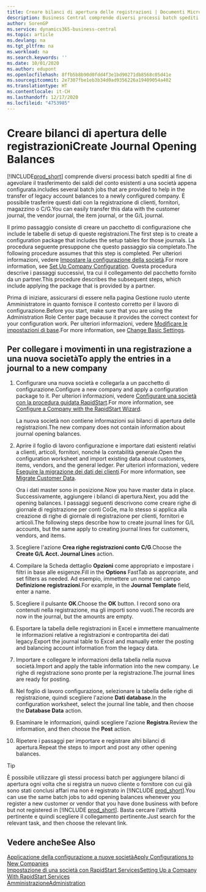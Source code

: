 ```yaml
---
title: Creare bilanci di apertura delle registrazioni | Documenti Microsoft
description: Business Central comprende diversi processi batch spediti al fine di agevolare il trasferimento dei saldi del conto esistenti a una società appena configurata. È possibile trasferire facilmente questi dati con le registrazioni.
author: SorenGP
ms.service: dynamics365-business-central
ms.topic: article
ms.devlang: na
ms.tgt_pltfrm: na
ms.workload: na
ms.search.keywords: ''
ms.date: 10/01/2020
ms.author: edupont
ms.openlocfilehash: 8ffb5b8b90d0fdd4f3e1bd90271db8568c05d41e
ms.sourcegitcommit: 2e7307fbe1eb3b34d0ad9356226a19409054a402
ms.translationtype: HT
ms.contentlocale: it-CH
ms.lasthandoff: 12/17/2020
ms.locfileid: "4753985"
---
```

# <a name="create-journal-opening-balances"></a><span data-ttu-id="adce2-104">Creare bilanci di apertura delle registrazioni</span><span class="sxs-lookup"><span data-stu-id="adce2-104">Create Journal Opening Balances</span></span>

[!INCLUDE[prod_short](includes/prod_short.md)] <span data-ttu-id="adce2-105">comprende diversi processi batch spediti al fine di agevolare il trasferimento dei saldi del conto esistenti a una società appena configurata.</span><span class="sxs-lookup"><span data-stu-id="adce2-105">includes several batch jobs that are provided to help in the transfer of legacy account balances to a newly configured company.</span></span> <span data-ttu-id="adce2-106">È possibile trasferire questi dati con la registrazione di clienti, fornitori, magazzino o C/G.</span><span class="sxs-lookup"><span data-stu-id="adce2-106">You can easily transfer this data with the customer journal, the vendor journal, the item journal, or the G/L journal.</span></span>

<span data-ttu-id="adce2-107">Il primo passaggio consiste di creare un pacchetto di configurazione che include le tabelle di setup di queste registrazioni.</span><span class="sxs-lookup"><span data-stu-id="adce2-107">The first step is to create a configuration package that includes the setup tables for those journals.</span></span> <span data-ttu-id="adce2-108">La procedura seguente presuppone che questo passaggio sia completato.</span><span class="sxs-lookup"><span data-stu-id="adce2-108">The following procedure assumes that this step is completed.</span></span> <span data-ttu-id="adce2-109">Per ulteriori informazioni, vedere [Impostare la configurazione della società](admin-set-up-company-configuration.md).</span><span class="sxs-lookup"><span data-stu-id="adce2-109">For more information, see [Set Up Company Configuration](admin-set-up-company-configuration.md).</span></span> <span data-ttu-id="adce2-110">Questa procedura descrive i passaggi successivi, tra cui il collegamento del pacchetto fornito da un partner.</span><span class="sxs-lookup"><span data-stu-id="adce2-110">This procedure describes the subsequent steps, which include applying the package that is provided by a partner.</span></span>  

<span data-ttu-id="adce2-111">Prima di iniziare, assicurarsi di essere nella pagina Gestione ruolo utente Amministratore in quanto fornisce il contesto corretto per il lavoro di configurazione.</span><span class="sxs-lookup"><span data-stu-id="adce2-111">Before you start, make sure that you are using the Administration Role Center page because it provides the correct context for your configuration work.</span></span> <span data-ttu-id="adce2-112">Per ulteriori informazioni, vedere [Modificare le impostazioni di base](ui-change-basic-settings.md).</span><span class="sxs-lookup"><span data-stu-id="adce2-112">For more information, see [Change Basic Settings](ui-change-basic-settings.md).</span></span>

## <a name="to-apply-the-entries-in-a-journal-to-a-new-company"></a><span data-ttu-id="adce2-113">Per collegare i movimenti in una registrazione a una nuova società</span><span class="sxs-lookup"><span data-stu-id="adce2-113">To apply the entries in a journal to a new company</span></span>

1. <span data-ttu-id="adce2-114">Configurare una nuova società e collegarla a un pacchetto di configurazione.</span><span class="sxs-lookup"><span data-stu-id="adce2-114">Configure a new company and apply a configuration package to it.</span></span> <span data-ttu-id="adce2-115">Per ulteriori informazioni, vedere [Configurare una società con la procedura guidata RapidStart](admin-how-to-configure-a-company-with-the-rapidstart-wizard.md).</span><span class="sxs-lookup"><span data-stu-id="adce2-115">For more information, see [Configure a Company with the RapidStart Wizard](admin-how-to-configure-a-company-with-the-rapidstart-wizard.md).</span></span>  

    <span data-ttu-id="adce2-116">La nuova società non contiene informazioni sui bilanci di apertura delle registrazioni.</span><span class="sxs-lookup"><span data-stu-id="adce2-116">The new company does not contain information about journal opening balances.</span></span>  

2. <span data-ttu-id="adce2-117">Aprire il foglio di lavoro configurazione e importare dati esistenti relativi a clienti, articoli, fornitori, nonché la contabilità generale.</span><span class="sxs-lookup"><span data-stu-id="adce2-117">Open the configuration worksheet and import existing data about customers, items, vendors, and the general ledger.</span></span> <span data-ttu-id="adce2-118">Per ulteriori informazioni, vedere [Eseguire la migrazione dei dati dei clienti](admin-migrate-customer-data.md).</span><span class="sxs-lookup"><span data-stu-id="adce2-118">For more information, see [Migrate Customer Data](admin-migrate-customer-data.md).</span></span>  

    <span data-ttu-id="adce2-119">Ora i dati master sono in posizione.</span><span class="sxs-lookup"><span data-stu-id="adce2-119">Now you have master data in place.</span></span> <span data-ttu-id="adce2-120">Successivamente, aggiungere i bilanci di apertura.</span><span class="sxs-lookup"><span data-stu-id="adce2-120">Next, you add the opening balances.</span></span> <span data-ttu-id="adce2-121">I passaggi seguenti descrivono come creare righe di giornale di registrazione per conti CoGe, ma lo stesso si applica alla creazione di righe di giornale di registrazione per clienti, fornitori e articoli.</span><span class="sxs-lookup"><span data-stu-id="adce2-121">The following steps describe how to create journal lines for G/L accounts, but the same apply to creating journal lines for customers, vendors, and items.</span></span>  
3. <span data-ttu-id="adce2-122">Scegliere l'azione **Crea righe registrazioni conto C/G**.</span><span class="sxs-lookup"><span data-stu-id="adce2-122">Choose the **Create G/L Acct. Journal Lines** action.</span></span>  
4. <span data-ttu-id="adce2-123">Compilare la Scheda dettaglio **Opzioni** come appropriato e impostare i filtri in base alle esigenze.</span><span class="sxs-lookup"><span data-stu-id="adce2-123">Fill in the **Options** FastTab as appropriate, and set filters as needed.</span></span> <span data-ttu-id="adce2-124">Ad esempio, immettere un nome nel campo **Definizione registrazioni**.</span><span class="sxs-lookup"><span data-stu-id="adce2-124">For example, in the **Journal Template** field, enter a name.</span></span>  
5. <span data-ttu-id="adce2-125">Scegliere il pulsante **OK**.</span><span class="sxs-lookup"><span data-stu-id="adce2-125">Choose the **OK** button.</span></span> <span data-ttu-id="adce2-126">I record sono ora contenuti nella registrazione, ma gli importi sono vuoti.</span><span class="sxs-lookup"><span data-stu-id="adce2-126">The records are now in the journal, but the amounts are empty.</span></span>  
6. <span data-ttu-id="adce2-127">Esportare la tabella delle registrazioni in Excel e immettere manualmente le informazioni relative a registrazioni e contropartita dei dati legacy.</span><span class="sxs-lookup"><span data-stu-id="adce2-127">Export the journal table to Excel and manually enter the posting and balancing account information from the legacy data.</span></span>
7. <span data-ttu-id="adce2-128">Importare e collegare le informazioni della tabella nella nuova società.</span><span class="sxs-lookup"><span data-stu-id="adce2-128">Import and apply the table information into the new company.</span></span> <span data-ttu-id="adce2-129">Le righe di registrazione sono pronte per la registrazione.</span><span class="sxs-lookup"><span data-stu-id="adce2-129">The journal lines are ready for posting.</span></span>  
8. <span data-ttu-id="adce2-130">Nel foglio di lavoro configurazione, selezionare la tabella delle righe di registrazione, quindi scegliere l'azione **Dati database**.</span><span class="sxs-lookup"><span data-stu-id="adce2-130">In the configuration worksheet, select the journal line table, and then choose the **Database Data** action.</span></span>  
9. <span data-ttu-id="adce2-131">Esaminare le informazioni, quindi scegliere l'azione **Registra**.</span><span class="sxs-lookup"><span data-stu-id="adce2-131">Review the information, and then choose the **Post** action.</span></span>  
10. <span data-ttu-id="adce2-132">Ripetere i passaggi per importare e registrare altri bilanci di apertura.</span><span class="sxs-lookup"><span data-stu-id="adce2-132">Repeat the steps to import and post any other opening balances.</span></span>  

> [!TIP]
> <span data-ttu-id="adce2-133">È possibile utilizzare gli stessi processi batch per aggiungere bilanci di apertura ogni volta che si registra un nuovo cliente o fornitore con cui già sono stati conclusi affari ma non è registrato in [!INCLUDE [prod_short](includes/prod_short.md)].</span><span class="sxs-lookup"><span data-stu-id="adce2-133">You can use the same batch jobs to add opening balances whenever you register a new customer or vendor that you have done business with before but not registered in [!INCLUDE [prod_short](includes/prod_short.md)].</span></span> <span data-ttu-id="adce2-134">Basta cercare l'attività pertinente e quindi scegliere il collegamento pertinente.</span><span class="sxs-lookup"><span data-stu-id="adce2-134">Just search for the relevant task, and then choose the relevant link.</span></span>

## <a name="see-also"></a><span data-ttu-id="adce2-135">Vedere anche</span><span class="sxs-lookup"><span data-stu-id="adce2-135">See Also</span></span>

[<span data-ttu-id="adce2-136">Applicazione della configurazione a nuove società</span><span class="sxs-lookup"><span data-stu-id="adce2-136">Apply Configurations to New Companies</span></span>](admin-apply-configuration-to-new-companies.md)  
[<span data-ttu-id="adce2-137">Impostazione di una società con RapidStart Services</span><span class="sxs-lookup"><span data-stu-id="adce2-137">Setting Up a Company With RapidStart Services</span></span>](admin-set-up-a-company-with-rapidstart.md)  
[<span data-ttu-id="adce2-138">Amministrazione</span><span class="sxs-lookup"><span data-stu-id="adce2-138">Administration</span></span>](admin-setup-and-administration.md)  
